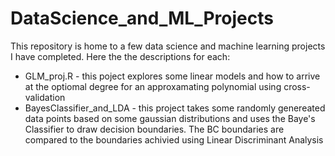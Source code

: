 # DataScience_and_ML_Projects

This repository is home to a few data science and machine learning projects I have completed. Here the the descriptions for each:
- GLM_proj.R - this poject explores some linear models and how to arrive at the optiomal degree for an approxamating polynomial using cross-validation
- BayesClassifier_and_LDA - this project takes some randomly genereated data points based on some gaussian distributions and uses the Baye's Classifier to draw decision boundaries. The BC boundaries are compared to the boundaries achivied using Linear Discriminant Analysis
